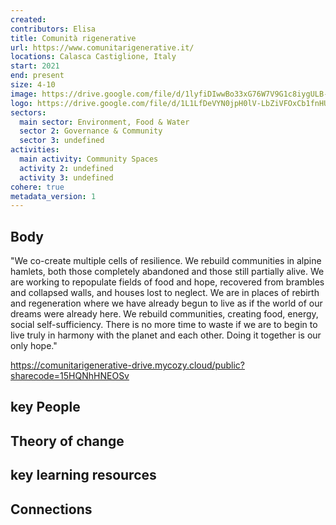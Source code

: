 ```yaml
---
created:
contributors: Elisa
title: Comunità rigenerative
url: https://www.comunitarigenerative.it/
locations: Calasca Castiglione, Italy
start: 2021
end: present
size: 4-10
image: https://drive.google.com/file/d/1lyfiDIwwBo33xG76W7V9G1c8iygULB-v/view?usp=drive_link
logo: https://drive.google.com/file/d/1L1LfDeVYN0jpH0lV-LbZiVFOxCb1fnHU/view?usp=drive_link
sectors:
  main sector: Environment, Food & Water
  sector 2: Governance & Community
  sector 3: undefined
activities: 
  main activity: Community Spaces
  activity 2: undefined
  activity 3: undefined
cohere: true
metadata_version: 1
---
```



## Body

"We co-create multiple cells of resilience. We rebuild communities in alpine hamlets, both those completely abandoned and those still partially alive. We are working to repopulate fields of food and hope, recovered from brambles and collapsed walls, and houses lost to neglect. We are in places of rebirth and regeneration where we have already begun to live as if the world of our dreams were already here. We rebuild communities, creating food, energy, social self-sufficiency. There is no more time to waste if we are to begin to live truly in harmony with the planet and each other. Doing it together is our only hope."

https://comunitarigenerative-drive.mycozy.cloud/public?sharecode=15HQNhHNEOSv

## key People



## Theory of change



## key learning resources



## Connections




